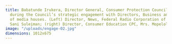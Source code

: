 ```yaml
---
title: Babatunde Irukera, Director General, Consumer Protection Council (CPC) speaking
  during the Council’s strategic engagement with Directors, Business and News Editors
  of media houses. (Left) Director, News, Federal Radio Corporation of Nigeria (FRCN),
  Sani Suleiman; (right) Director, Consumer Education CPC, Mrs. Mopelola Akeju.
image: "/uploads/engage-02.jpg"
dimensions: 1012x675
---
```


